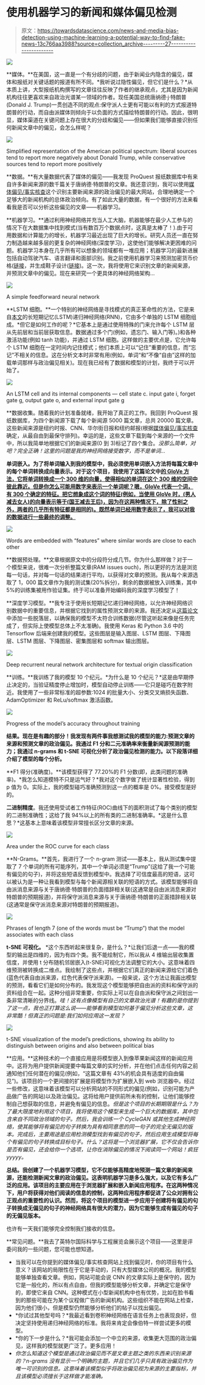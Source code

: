 # 使用机器学习的新闻和媒体偏见检测

> 原文：<https://towardsdatascience.com/news-and-media-bias-detection-using-machine-learning-a-potential-way-to-find-fake-news-13c766aa3988?source=collection_archive---------27----------------------->

![](img/c51af2e631ac8013fb139cfb03928af1.png)

**媒体。**在美国，这一直是一个有分歧的问题，由于新闻业内隐含的偏见，媒体和报纸对关键话题的报道有所不同。*我听说过隐性偏见，但它们是什么？*从本质上讲，大型报纸机构撰写的文章往往反映了作者的继承观点，尤其是因为新闻机构往往更喜欢来自政治光谱某一领域的作者。现任美国总统唐纳德·j·特朗普(Donald J. Trump)一贯创造不同的观点:保守派人士更有可能以有利的方式报道特朗普的行动，而自由派媒体则倾向于以负面的方式描绘特朗普的行动。因此，很明显，媒体渠道在关键问题上存在很大的分歧和偏见——但如果我们能够直接识别任何新闻文章中的偏见，会怎么样呢？

![](img/019e0199c137dd44d74801e7dc5ea0d2.png)

Simplified representation of the American political spectrum: liberal sources tend to report more negatively about Donald Trump, while conservative sources tend to report more positively

**数据。**有大量数据代表了媒体的偏见——我发现 ProQuest 报纸数据库中有来自许多新闻来源的数千篇关于唐纳德·特朗普的文章。我还意识到，我可以使用[媒体偏见/事实核查](http://t-SNE%20visualization%20of%20the%20model%E2%80%99s%20predictions,%20showing%20its%20ability%20to%20distinguish%20between%20origins%20and%20also%20between%20political%20bias.)这个识别主要新闻来源的政治偏见的最大网站，合理地确定一个足够大的新闻机构的总体政治倾向。有了如此大量的数据，有一个很好的方法来看看我是否可以分析这些偏见的文章——机器学习。

**机器学习。**通过利用神经网络并充当人工大脑，机器能够在最少人工参与的情况下在大数据集中找到模式(当有数百万个数据点时，这真是太棒了！).由于可用数据和计算能力的增长，机器学习最近出现了巨大的增长。研究人员还一直在努力制造越来越多层的更复杂的神经网络(深度学习)，这使他们能够解决更困难的问题。机器学习本身在几乎所有可以想象的领域都有一堆应用；机器学习的最新进展包括自动驾驶汽车、语言翻译和面部识别。我之前使用机器学习来预测加密货币价格([链接](https://medium.com/datadriveninvestor/predicting-cryptocurrency-prices-with-machine-learning-1b5a711d3937)，并生成鞋子设计([链接](https://medium.com/datadriveninvestor/generating-shoe-designs-with-deep-learning-5dde432a23b8))。这一次，我将使用它来识别文章的新闻来源，并预测文章中的偏见。现在来研究一个更具体的神经网络架构…

![](img/6f26a1f881fbf388208a121af307cefa.png)

A simple feedforward neural network

**LSTM 细胞。**一个特别的神经网络是寻找模式的真正革命性的方法，它是来自[本文](https://www.bioinf.jku.at/publications/older/2604.pdf)的长短期记忆(LSTM)递归神经网络(RNN)，它由多个单独的 LSTM 细胞组成。*但它是如何工作的呢？*它基本上是通过使用特殊的门来允许每个 LSTM 层从先前层和当前层获取信息。数据通过多个门(例如，遗忘门、输入门等)。)和各种激活功能(例如 tanh 功能)，并通过 LSTM 细胞。这样做的主要优点是，它允许每个 LSTM 细胞在一定时间内记住模式；他们本质上可以“记住”重要的信息，而“忘记”不相关的信息。这在分析文本时非常有用(例如，单词“和”不像“自由”这样的加载单词那样与政治偏见相关)。现在我已经有了数据和模型的计划，我终于可以开始了。

![](img/309730d0a100aa988478e6a37f80ee8c.png)

An LSTM cell and its internal components — cell state c. input gate i, forget gate g, output gate o, and external input gate g

**数据收集。随着我的计划准备就绪，我开始了真正的工作。我回到 ProQuest 报纸数据库，为四个新闻源下载了每个新闻源 5000 篇文章，总共 20000 篇文章。这些新闻来源是纽约时报、CNN、华尔街日报和纽约邮报(根据[媒体偏见/事实核查](http://mediabiasfactcheck.com)确定，从最自由到最保守排列)。幸运的是，这些文章下载到每个来源的一个文件中，所以我简单地根据它们的新闻来源(0 到 3)标记了四个集合。*没那么简单，对吧？*完全正确！这里的问题是我的神经网络接受数字，而不是单词…**

**单词嵌入。为了将单词输入到我的模型中，我必须使用单词嵌入方法将每篇文章中的每个单词转换成向量表示。对于这个项目，我使用了这篇论文中[的 GloVe 方法，它将单词转换成一个 300 维的向量，使得相似的单词在这个 300 维的空间中彼此靠近。但是你怎么可能用数字来表示一个单词呢？嗯，GloVe 代表一个词，有 300 个确定的特征。把它想象成这个词的特征(例如，当使用 GloVe 时，(男人减去女人)的向量表示等于(国王减去王后)，因为在这两种情况下，除了性别之外，两者的几乎所有特征都是相同的)。既然单词已经用数字表示了，我可以对我的数据进行一些最终的调整。](https://nlp.stanford.edu/pubs/glove.pdf)**

![](img/39921ea1f01a967390adc152c9e32217.png)

Words are embedded with “features” where similar words are close to each other

**数据预处理。**文章根据原文中的分段符分成几节。你为什么那样做？对于一个模型来说，很难一次分析整篇文章(RAM issues ouch)，所以更好的方法是浏览每一句话，并对每一句话的结果进行平均，以获得对文章的预测。我从每个来源选取了 1，000 篇文章作为我的测试集(20%拆分)，剩余的数据被放入训练集，其中 5%的训练集被用作验证集。终于可以准备开始编码我的深度学习模型了！

**深度学习模型。**我专注于使用长短期记忆递归神经网络，以允许神经网络识别数据中的重要信息，并根据它找到的属性预测文章的来源。我还决定从[这篇论文](http://jmlr.org/papers/volume15/srivastava14a.old/srivastava14a.pdf)中添加一些脱落层，以确保我的模型不太符合训练数据(尽管这听起来像是任务完成了，但实际上使模型总体上不太准确)。我使用 Keras 和 Python 3.6 中的 Tensorflow 后端来创建我的模型。这些图层是输入图层、LSTM 图层、下降图层、LSTM 图层、下降图层、密集图层和 softmax 输出图层。

![](img/94e7618ea41514a6c5931f3b761d93b1.png)

Deep recurrent neural network architecture for textual origin classification

**训练。**我训练了我的模型 10 个纪元。*为什么是 10 个纪元？*这是由早期停止决定的，当验证精度停止增加时，模型自动停止训练——它只是碰巧在数字附近。我使用了一些非常标准的超参数:1024 的批量大小、分类交叉熵损失函数、AdamOptimizer 和 ReLu/softmax 激活函数。

![](img/2094d287f0c69f0c9abc3bfd79f63135.png)

Progress of the model’s accuracy throughout training

**结果。现在是有趣的部分！我发现有两件事我想测试我的模型的能力:预测文章的来源和预测文章的政治偏见。我通过 F1 分和二元准确率来衡量新闻源预测的能力；我通过 n-grams 和 t-SNE 可视化分析了政治偏见检测的能力。以下段落详细介绍了模型的每个分析。**

**F1 得分(准确度)。**该模型获得了 77.20%的 F1 分数(即，此类问题的准确率)。*我怎么知道模特不只是运气好？*我对这个数字做了统计显著性检验，得到 p 值为 0。实际上，我的模型碰巧准确预测到这一点的概率是 0%。接受模型是好的。

**二进制精度**。我还使用受试者工作特征(ROC)曲线下的面积测试了每个类别的模型的二进制准确性；这给了我 94%以上的所有类的二进制准确率。*这是什么意思？*这基本上意味着该模型非常擅长区分文章的来源。

![](img/813abc5caeecbed92822045796ecf4e5.png)

Area under the ROC curve for each class

**N-Grams。**首先，我进行了一个 n-gram 测试——基本上，我从测试集中提取了 7 个单词的所有可能序列，其中一个单词必须是“Trump”(这给了我一个可能有偏见的句子)，并将这些短语反馈到模型中。我选择了可信度最高的短语，这可以被认为是一种让我看到模型与每个新闻源相关联的短语的方式。该模型能够将自由派消息来源与关于唐纳德·特朗普的负面措辞相关联(这通常是自由派消息来源对特朗普的预期报道)，并将保守派消息来源与关于唐纳德·特朗普的正面措辞相关联(这通常是保守派消息来源对特朗普的预期报道)。

![](img/f793441dd7197b2742715f5654723429.png)

Phrases of length 7 (one of the words must be “Trump”) that the model associates with each class

**t-SNE 可视化。** *这个东西听起来很复杂，是什么？*让我们后退一点——我的模型的输出是四维的，因为有四个类。我不能绘制它，所以我从 4 维输出层收集置信度，并使用 t 分布随机邻居嵌入(t-SNE)可视化方法调整它的大小。这意味着四维预测被转换成二维点。我绘制了这些点，并根据它们真正的新闻来源给它们着色(蓝色代表自由派来源，红色代表保守派来源)。一般来说，这个方法让我画出模型的预测，看看它们是如何分布的。我发现这个模型能够把自由派的资料和保守派的资料组合在一起。这种分组非常重要，你实际上可以在自由派和保守派之间划出一条非常清晰的分界线。*哇！这有点像模型有自己的文章政治光谱！有趣的是你提到了这一点，我也正打算这么说——能够看到模型如何基于偏见分析这些文章，这非常酷！但真正的问题是:我们如何应用这一发现？*

![](img/4d1dbf05c72c3f7dac0a9f961a86d9f0.png)

t-SNE visualization of the model’s predictions, showing its ability to distinguish between origins and also between political bias

**应用。**这种技术的一个直接应用是将模型嵌入到像苹果新闻这样的新闻应用中。这将为用户提供新闻提要中每篇文章的实时分析，并在他们点击任何内容之前通知他们任何潜在的偏见(例如，“这篇文章有 43%的机会具有适度的自由偏见”)。该项目的一个更间接的扩展是将模型作为扩展嵌入到 web 浏览器中。经过一些修改，这意味着该模型可以分析网站的不同形式的偏见(例如，识别可能为产品做广告的网站)以及政治偏见。这将给用户提供前所未有的控制，让他们能够控制自己想获取的信息，并避免有偏见的信息。*但是这个项目的长期期限是什么？为了最大限度地利用这个项目，我将使用这个模型来生成一个巨大的数据库，其中包含来自不同政治领域的句子。然后，我会训练一个 CycleGAN 或其他生成神经网络，使其能够将有偏见的句子转换为具有相同意思的同一句子的完全无偏见的版本。完成后，主要用途是应用检测模型找到有偏见的句子，然后应用生成模型将每个有偏见的句子转换成目标句子。*什么？这将是一个浏览器扩展，它不仅会告诉你是否有偏见，还会给你一个选项，让你在消除偏见的情况下阅读同一个网站！疯狂 yyyyy。**

**总结。我创建了一个机器学习模型，它不仅能够高精度地预测一篇文章的新闻来源，还能检测新闻文章的政治偏见。这表明机器学习是多么强大，以及它有多么广泛的应用。该项目的主要应用在于浏览器扩展和嵌入新闻应用程序。在这两种情况下，用户将获得对他们阅读的信息的控制，这两种应用程序都促进了公众对拥有公正观点的重要性的认识。然而，将这个项目的模型进一步应用于创建将有偏见的句子转换成无偏见的句子的神经网络具有很大的潜力，因为它能够生成有偏见的句子的无偏见版本。**

也许有一天我们能够完全控制我们接收的信息。

**常见问题。**我去了英特尔国际科学与工程展览会展示这个项目——这里是评委问我的一些问题，您可能也想知道。

*   当我可以在你提到的媒体偏见/事实核查网站上找到偏见时，你的项目有什么意义？该网站的局限性在于它是手动的，只有大型媒体公司的概况。我的模型能够单独查看文章。例如，网站可能会说 CNN 的文章实际上是保守的，因为它是一般化的，所以有点自由，但我的模型能够分析文章，并确定它是保守的，即使它来自 CNN。这种模式在小型新闻机构中也有优势，比如在脸书看到的那些可能在为某个议程做广告的新闻机构。这些组织不能在网站上检查，因为他们很小，但是模型仍然能够分析他们的帖子以找出偏见。
*   *你试过其他型号吗？*我最近看到卷积神经网络在语言任务上也表现良好，但决定坚持使用递归神经网络的标准。我将来肯定会像伯特一样尝试更多的模型。
*   *你的下一步是什么？*我可能会添加一个中立的来源，收集更大范围的政治偏见，这样我的模型就更广泛了。更多应用！
*   *你怎么知道这个模型是通过政治偏见而不是文章主题之类的东西来识别来源的？n-grams 没有显示一个明确的主题，并且它们几乎只具有政治偏见作为唯一可识别的信息。这意味着该模型似乎将政治偏见视为来源的主要指标，并且该模型必须擅长于这样做才能准确。*